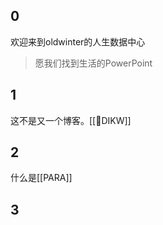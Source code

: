 ---
---

## 0

欢迎来到oldwinter的人生数据中心
> 愿我们找到生活的PowerPoint

## 1

这不是又一个博客。[[🔡DIKW]]

## 2

什么是[[PARA]]

## 3


